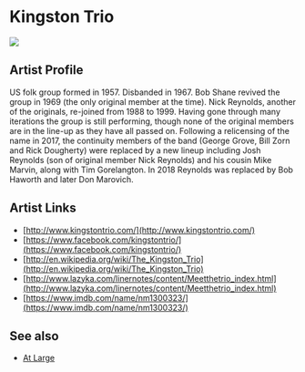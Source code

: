 # Kingston Trio

![](../../asssets/artists/Kingston_Trio.png)

## Artist Profile

US folk group formed in 1957. Disbanded in 1967.
Bob Shane revived the group in 1969 (the only original member at the time). Nick Reynolds, another of the originals, re-joined from 1988 to 1999.
Having gone through many iterations the group is still performing, though none of the original members are in the line-up as they have all passed on.
Following a relicensing of the name in 2017, the continuity members of the band (George Grove, Bill Zorn and Rick Dougherty) were replaced by a new lineup including Josh Reynolds (son of original member Nick Reynolds) and his cousin Mike Marvin, along with Tim Gorelangton. In 2018 Reynolds was replaced by Bob Haworth and later Don Marovich.

## Artist Links

- [http://www.kingstontrio.com/](http://www.kingstontrio.com/)
- [https://www.facebook.com/kingstontrio/](https://www.facebook.com/kingstontrio/)
- [http://en.wikipedia.org/wiki/The_Kingston_Trio](http://en.wikipedia.org/wiki/The_Kingston_Trio)
- [http://www.lazyka.com/linernotes/content/Meetthetrio_index.html](http://www.lazyka.com/linernotes/content/Meetthetrio_index.html)
- [https://www.imdb.com/name/nm1300323/](https://www.imdb.com/name/nm1300323/)


## See also

- [At Large](Kingston_Trio-At_Large.md)
